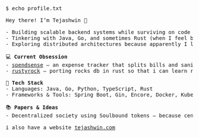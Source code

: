 <pre> 
$ echo profile.txt

Hey there! I’m Tejashwin 👋  

- Building scalable backend systems while surviving on code  
- Tinkering with Java, Go, and sometimes Rust (when I feel brave)  
- Exploring distributed architectures because apparently I like complexity  

💻 <b>Current Obsession</b>
- <a href="https://github.com/tejashwinn/spendsense">spendsense</a> – an expense tracker that splits bills and sanity equally
- <a href="https://github.com/tejashwinn/rustyrock">rustyrock</a> – porting rocks db in rust so that i can learn rust and db internals

🚀 <b>Tech Stack</b>  
- Languages: Java, Go, Python, TypeScript, Rust  
- Frameworks & Tools: Spring Boot, Gin, Encore, Docker, Kubernetes

📚 <b>Papers & Ideas</b>  
- Decentralized society using Soulbound tokens – because centralization is so 2020

i also have a website <a href="https://www.tejashwin.com">tejashwin.com</a>
  
</pre>
